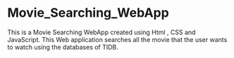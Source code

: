 # Movie_Searching_WebApp
This is a Movie Searching WebApp created using Html , CSS and JavaScript.
This Web application searches all the movie that the user wants to watch using the databases of TIDB.
